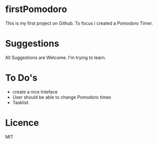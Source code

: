 # firstPomodoro
This is my first project on Github. To focus i created a Pomodoro Timer.

# Suggestions
All Suggestions are Welcome. I'm trying to learn.

# To Do's
- create a nice Inteface
- User should be able to change Pomodoro times
- Tasklist

# Licence
MIT 

